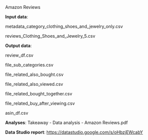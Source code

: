 Amazon Reviews

**Input data**:

metadata_category_clothing_shoes_and_jewelry_only.csv

reviews_Clothing_Shoes_and_Jewelry_5.csv


**Output data**:

review_df.csv

file_sub_categories.csv

file_related_also_bought.csv

file_related_also_viewed.csv

file_related_bought_together.csv

file_related_buy_after_viewing.csv

asin_df.csv


**Analyses**:
Takeaway -  Data analysis - Amazon Reviews.pdf


**Data Studio report**:
https://datastudio.google.com/s/oHbzjEWcabY
